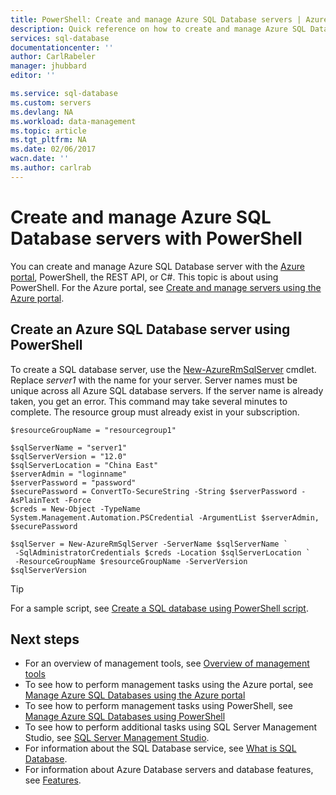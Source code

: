 ```yaml
---
title: PowerShell: Create and manage Azure SQL Database servers | Azure
description: Quick reference on how to create and manage Azure SQL Database servers with the PowerShell.
services: sql-database
documentationcenter: ''
author: CarlRabeler
manager: jhubbard
editor: ''

ms.service: sql-database
ms.custom: servers
ms.devlang: NA
ms.workload: data-management
ms.topic: article
ms.tgt_pltfrm: NA
ms.date: 02/06/2017
wacn.date: ''
ms.author: carlrab
---
```


# Create and manage Azure SQL Database servers with PowerShell

You can create and manage Azure SQL Database server with the [Azure portal](https://portal.azure.cn/), PowerShell, the REST API, or C#. This topic is about using PowerShell. For the Azure portal, see [Create and manage servers using the Azure portal](./sql-database-manage-servers-portal.md). 

## Create an Azure SQL Database server using PowerShell

To create a SQL database server, use the [New-AzureRmSqlServer](https://docs.microsoft.com/powershell/resourcemanager/azurerm.sql/v2.3.0/new-azurermsqlserver) cmdlet. Replace *server1* with the name for your server. Server names must be unique across all Azure SQL database servers. If the server name is already taken, you get an error. This command may take several minutes to complete. The resource group must already exist in your subscription.

```
$resourceGroupName = "resourcegroup1"

$sqlServerName = "server1"
$sqlServerVersion = "12.0"
$sqlServerLocation = "China East"
$serverAdmin = "loginname"
$serverPassword = "password" 
$securePassword = ConvertTo-SecureString -String $serverPassword -AsPlainText -Force
$creds = New-Object -TypeName System.Management.Automation.PSCredential -ArgumentList $serverAdmin, $securePassword

$sqlServer = New-AzureRmSqlServer -ServerName $sqlServerName `
 -SqlAdministratorCredentials $creds -Location $sqlServerLocation `
 -ResourceGroupName $resourceGroupName -ServerVersion $sqlServerVersion
```

> [!TIP]
> For a sample script, see [Create a SQL database using PowerShell script](./sql-database-get-started-powershell.md).
>

## Next steps
* For an overview of management tools, see [Overview of management tools](./sql-database-manage-overview.md)
* To see how to perform management tasks using the Azure portal, see [Manage Azure SQL Databases using the Azure portal](./sql-database-manage-portal.md)
* To see how to perform management tasks using PowerShell, see [Manage Azure SQL Databases using PowerShell](./sql-database-manage-powershell.md)
* To see how to perform additional tasks using SQL Server Management Studio, see [SQL Server Management Studio](./sql-database-manage-azure-ssms.md).
* For information about the SQL Database service, see [What is SQL Database](./sql-database-technical-overview.md). 
* For information about Azure Database servers and database features, see [Features](./sql-database-features.md).